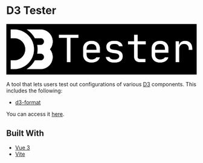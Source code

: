# D3 Tester

![d3 tester logo](/public/logo_medium.png "D3 Tester")

A tool that lets users test out configurations of various [D3](https://github.com/d3/d3) components. This includes the following:

- [d3-format](https://github.com/d3/d3-format)

You can access it [here](https://camdecoster.github.io/d3-tester/).

## Built With

- [Vue 3](https://vuejs.org/)
- [Vite](https://vitejs.dev/)

